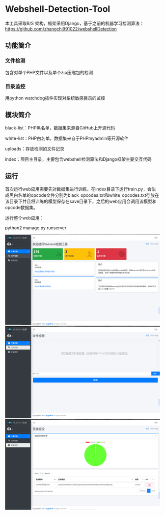 # Webshell-Detection-Tool

本工具采取B/S 架构，框架采用Django，基于之前的机器学习检测算法：https://github.com/zhangchi991022/webshellDetection



## 功能简介

### 文件检测

包含对单个PHP文件以及单个zip压缩包的检测

### 目录监控

用python watchdog插件实现对系统敏感目录的监控

## 模块简介

black-list：PHP黑名单，数据集来源自GitHub上开源代码

white-list：PHP白名单，数据集来自于PHPmyadmin等开源软件

uploads：存放检测的文件记录

index：项目主目录，主要包含webshell检测算法和Django框架主要交互代码

## 运行

首次运行web应用需要先对数据集进行训练，在index目录下运行train.py，会生成黑白名单的opcode文件分别为black_opcodes.txt和white_opcodes.txt存放在该目录下并且将训练的模型保存在save目录下，之后的web应用会调用该模型和opcode数据集。

运行整个web应用：

python2 manage.py runserver

![image](https://github.com/zhangchi991022/Webshell-Detection-Tool/blob/main/image/test1.PNG)
![image](https://github.com/zhangchi991022/Webshell-Detection-Tool/blob/main/image/test2.PNG)
![image](https://github.com/zhangchi991022/Webshell-Detection-Tool/blob/main/image/test3.PNG)

